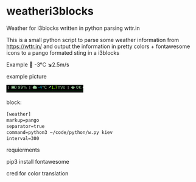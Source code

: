 # weatheri3blocks
Weather for i3blocks written in python parsing wttr.in


This is a small python script to parse some weather information from
https://wttr.in/ and output the information in pretty colors +
fontawesome icons to a pango formated sting in a i3blocks


Example
 <span foreground="#00ffff">-3</span>°C <b>↘</b><span foreground="#afff00">2.5</span>m/s



example picture

![image](block.jpg)

block:

    [weather]
    markup=pango
    separator=true
    command=python3 ~/code/python/w.py kiev
    interval=300



requierments

pip3 install fontawesome

cred for color translation
